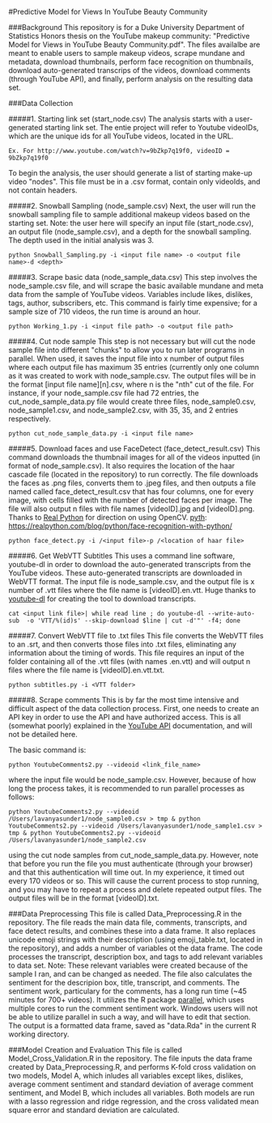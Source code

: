 #Predictive Model for Views In YouTube Beauty Community 

###Background
This repository is for a Duke University Department of Statistics Honors thesis on the YouTube makeup community: "Predictive Model for Views in YouTube Beauty Community.pdf". The files availalbe are meant to enable users to sample makeup videos, scrape mundane and metadata, download thumbnails, perform face recognition on thumbnails, download auto-generated transcrips of the videos, download comments (through YouTube API), and finally, perform analysis on the resulting data set.

###Data Collection 

#####1. Starting link set (start_node.csv)
The analysis starts with a user-generated starting link set. The entie project will refer to Youtube videoIDs, which are the unique ids for all YouTube videos, located in the URL. 
```
Ex. For http://www.youtube.com/watch?v=9bZkp7q19f0, videoID = 9bZkp7q19f0
```
To begin the analysis, the user should generate a list of starting make-up video "nodes". This file must be in a .csv format, contain only videoIds, and not contain headers. 

#####2. Snowball Sampling (node_sample.csv)
Next, the user will run the snowball sampling file to sample additional makeup videos based on the starting set. Note: the user here will specify an input file (start_node.csv), an output file (node_sample.csv), and a depth for the snowball sampling. The depth used in the initial analysis was 3.
```
python Snowball_Sampling.py -i <input file name> -o <output file name>-d <depth>
```

#####3. Scrape basic data (node_sample_data.csv)
This step involves the node_sample.csv file, and will scrape the basic available mundane and meta data from the sample of YouTube videos. Variables include likes, dislikes, tags, author, subscribers, etc. This command is fairly time expensive; for a sample size of 710 videos, the run time is around an hour. 
```
python Working_1.py -i <input file path> -o <output file path>
```

#####4. Cut node sample 
This step is not necessary but will cut the node sample file into different "chunks" to allow you to run later programs in parallel. When used, it saves the input file into x number of output files where each output file has maximum 35 entries (currently only one column as it was created to work with node_sample.csv. The output files will be in the format [input file name][n].csv, where n is the "nth" cut of the file. For instance, if your node_sample.csv file had 72 entries, the cut_node_sample_data.py file would create three files, node_sample0.csv, node_sample1.csv, and node_sample2.csv, with 35, 35, and 2 entries respectively. 
```
python cut_node_sample_data.py -i <input file name>
```
#####5. Download faces and use FaceDetect (face_detect_result.csv)
This command downloads the thumbnail images for all of the videos inputted (in format of node_sample.csv). It also requires the location of the haar cascade file (located in the repository) to run correctly. The file downloads the faces as .png files, converts them to .jpeg files, and then outputs a file named called face_detect_result.csv that has four columns, one for every image, with cells filled with the number of detected faces per image. The file will also output n files with file names [videoID].jpg and [videoID].png. Thanks to [Real Python][pyth] for direction on using OpenCV. 
[pyth]: https://realpython.com/blog/python/face-recognition-with-python/
```
python face_detect.py -i /<input file>-p /<location of haar file>
```

#####6. Get WebVTT Subtitles
This uses a command line software, youtube-dl in order to download the auto-generated transcripts from the YouTube videos. These auto-generated transcripts are downloaded in WebVTT format. The input file is node_sample.csv, and the output file is x number of .vtt files where the file name is [videoID].en.vtt. Huge thanks to [youtube-dl][dl] for creating the tool to download transcripts.  
```
cat <input link file>| while read line ; do youtube-dl --write-auto-sub  -o 'VTT/%(id)s' --skip-download $line | cut -d'"' -f4; done
```

#####7. Convert WebVTT file to .txt files 
This file converts the WebVTT files to an .srt, and then converts those files into .txt files, eliminating any information about the timing of words. This file requires an input of the folder containing all of the .vtt files (with names <videoID>.en.vtt) and will output n files where the file name is [videoID].en.vtt.txt. 

```
python subtitles.py -i <VTT folder>
```
#####8. Scrape comments
This is by far the most time intensive and difficult aspect of the data collection process. First, one needs to create an API key in order to use the API and have authorized access. This is all (somewhat poorly) explained in the [YouTube API][api] documentation, and will not be detailed here. 

The basic command is:
```
python YoutubeComments2.py --videoid <link_file_name>
```
where the input file would be node_sample.csv. However, because of how long the process takes, it is recommended to run parallel processes as follows:

```
python YoutubeComments2.py --videoid /Users/lavanyasunder1/node_sample0.csv > tmp & python YoutubeComments2.py --videoid /Users/lavanyasunder1/node_sample1.csv > tmp & python YoutubeComments2.py --videoid /Users/lavanyasunder1/node_sample2.csv  
```

using the cut node samples from cut_node_sample_data.py. However, note that before you run the file you must authenticate (through your browser) and that this authentication will time out. In my experience, it timed out every 170 videos or so. This will cause the current process to stop running, and you may have to repeat a process and delete repeated output files. The output files will be in the format [videoID].txt. 

###Data Preprocessing 
This file is called Data_Preprocessing.R in the repository. The file reads the main data file, comments, transcripts, and face detect results, and combines these into a data frame. It also replaces unicode emoji strings with their description (using emoji_table.txt, located in the repository), and adds a number of variables ot the data frame. The code processes the transcript, description box, and tags to add relevant variables to data set. Note: These relevant variables were created because of the sample I ran, and can be changed as needed.
The file also calculates the sentiment for the descripion box, title, transcript, and comments. The sentiment work, particulary for the comments, has a long run time (~45 minutes for 700+ videos). It utilizes the R package [parallel][mc], which uses multiple cores to run the comment sentiment work. Windows users will not be able to utilize parallel in such a way, and will have to edit that section. 
The output is a formatted data frame, saved as "data.Rda" in the current R working directory. 



###Model Creation and Evaluation
This file is called Model_Cross_Validation.R in the repository. The file inputs the data frame created by Data_Preprocessing.R,
and performs K-fold cross validation on two models, Model A, which inludes all variables except likes, dislikes, average comment sentiment and standard deviation of average comment sentiment, and Model B, which includes all variables. Both models are run with a lasso regression and ridge regression, and the cross validated mean square error and standard deviation are calculated.

[pyth]: https://realpython.com/blog/python/face-recognition-with-python/
[dl]: https://github.com/rg3/youtube-dl
[api]: https://developers.google.com/youtube/v3/getting-started
[mc]:https://stat.ethz.ch/R-manual/R-devel/library/parallel/doc/parallel.pdf

